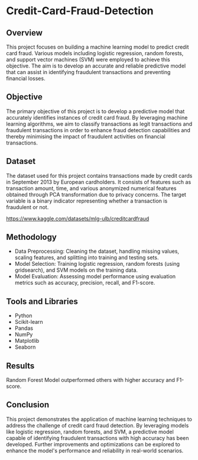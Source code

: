 # Credit-Card-Fraud-Detection

## Overview
This project focuses on building a machine learning model to predict credit card fraud. Various models including logistic regression, random forests, and support vector machines (SVM) were employed to achieve this objective. The aim is to develop an accurate and reliable predictive model that can assist in identifying fraudulent transactions and preventing financial losses.

## Objective
The primary objective of this project is to develop a predictive model that accurately identifies instances of credit card fraud. By leveraging machine learning algorithms, we aim to classify transactions as legit transactions and fraudulent transactions in order to enhance fraud detection capabilities and thereby minimising the impact of fraudulent activities on financial transactions.

## Dataset
The dataset used for this project contains transactions made by credit cards in September 2013 by European cardholders. It consists of features such as transaction amount, time, and various anonymized numerical features obtained through PCA transformation due to privacy concerns. The target variable is a binary indicator representing whether a transaction is fraudulent or not.

https://www.kaggle.com/datasets/mlg-ulb/creditcardfraud

## Methodology
* Data Preprocessing: Cleaning the dataset, handling missing values, scaling features, and splitting into training and testing sets.
* Model Selection: Training logistic regression, random forests (using gridsearch), and SVM models on the training data.
* Model Evaluation: Assessing model performance using evaluation metrics such as accuracy, precision, recall, and F1-score.
  
## Tools and Libraries
* Python
* Scikit-learn
* Pandas
* NumPy
* Matplotlib
* Seaborn
  
## Results
Random Forest Model outperformed others with higher accuracy and F1-score.

## Conclusion
This project demonstrates the application of machine learning techniques to address the challenge of credit card fraud detection. By leveraging models like logistic regression, random forests, and SVM, a predictive model capable of identifying fraudulent transactions with high accuracy has been developed. Further improvements and optimizations can be explored to enhance the model's performance and reliability in real-world scenarios.




